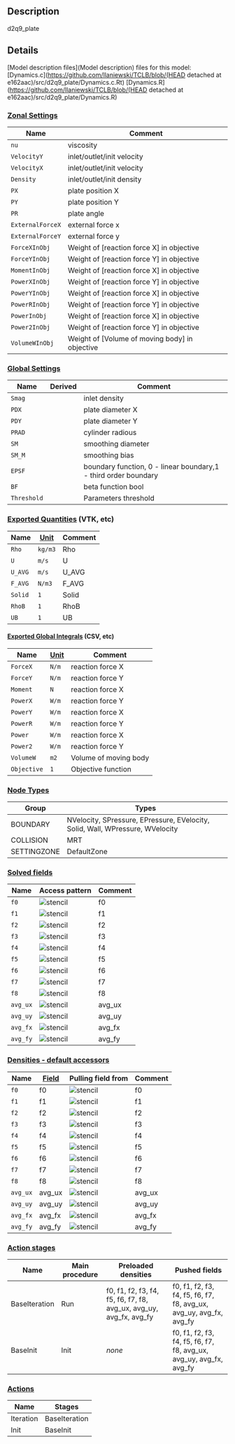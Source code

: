 

## Description
d2q9_plate


## Details
[Model description files](Model description) files for this model:
[Dynamics.c](https://github.com/llaniewski/TCLB/blob/(HEAD detached at e162aac)/src/d2q9_plate/Dynamics.c.Rt)
[Dynamics.R](https://github.com/llaniewski/TCLB/blob/(HEAD detached at e162aac)/src/d2q9_plate/Dynamics.R)

### [Zonal Settings](Settings)

| Name | Comment |
| --- | --- |
|`nu`|viscosity|
|`VelocityY`|inlet/outlet/init velocity|
|`VelocityX`|inlet/outlet/init velocity|
|`Density`|inlet/outlet/init density|
|`PX`|plate position X|
|`PY`|plate position Y|
|`PR`|plate angle|
|`ExternalForceX`|external force x|
|`ExternalForceY`|external force y|
|`ForceXInObj`|Weight of [reaction force X] in objective|
|`ForceYInObj`|Weight of [reaction force Y] in objective|
|`MomentInObj`|Weight of [reaction force X] in objective|
|`PowerXInObj`|Weight of [reaction force Y] in objective|
|`PowerYInObj`|Weight of [reaction force X] in objective|
|`PowerRInObj`|Weight of [reaction force Y] in objective|
|`PowerInObj`|Weight of [reaction force X] in objective|
|`Power2InObj`|Weight of [reaction force Y] in objective|
|`VolumeWInObj`|Weight of [Volume of moving body] in objective|


### [Global Settings](Settings)

| Name | Derived | Comment |
| --- | --- | --- |
|`Smag`||inlet density|
|`PDX`||plate diameter X|
|`PDY`||plate diameter Y|
|`PRAD`||cylinder radious|
|`SM`||smoothing diameter|
|`SM_M`||smoothing bias|
|`EPSF`||boundary function, 0 - linear boundary,1 - third order boundary|
|`BF`||beta function bool|
|`Threshold`||Parameters threshold|

### [Exported Quantities](Quantities) (VTK, etc)

| Name | [Unit](Units) | Comment |
| --- | --- | --- |
|`Rho`|`kg/m3`|Rho|
|`U`|`m/s`|U|
|`U_AVG`|`m/s`|U_AVG|
|`F_AVG`|`N/m3`|F_AVG|
|`Solid`|`1`|Solid|
|`RhoB`|`1`|RhoB|
|`UB`|`1`|UB|

#### [Exported Global Integrals](Globals) (CSV, etc)

| Name | [Unit](Units) | Comment |
| --- | --- | --- |
|`ForceX`|`N/m`|reaction force X|
|`ForceY`|`N/m`|reaction force Y|
|`Moment`|`N`|reaction force X|
|`PowerX`|`W/m`|reaction force Y|
|`PowerY`|`W/m`|reaction force X|
|`PowerR`|`W/m`|reaction force Y|
|`Power`|`W/m`|reaction force X|
|`Power2`|`W/m`|reaction force Y|
|`VolumeW`|`m2`|Volume of moving body|
|`Objective`|`1`|Objective function|

### [Node Types](Node-Types)

| Group | Types |
| --- | --- |
|BOUNDARY|NVelocity, SPressure, EPressure, EVelocity, Solid, Wall, WPressure, WVelocity|
|COLLISION|MRT|
|SETTINGZONE|DefaultZone|

### [Solved fields](Fields)

| Name | Access pattern | Comment |
| --- | --- | --- |
|`f0`|![stencil](/images/st_a1p0p0p0p0p0p0.png)|f0|
|`f1`|![stencil](/images/st_a1n1p0p0n1p0p0.png)|f1|
|`f2`|![stencil](/images/st_a1p0n1p0p0n1p0.png)|f2|
|`f3`|![stencil](/images/st_a1p1p0p0p1p0p0.png)|f3|
|`f4`|![stencil](/images/st_a1p0p1p0p0p1p0.png)|f4|
|`f5`|![stencil](/images/st_a1n1n1p0n1n1p0.png)|f5|
|`f6`|![stencil](/images/st_a1p1n1p0p1n1p0.png)|f6|
|`f7`|![stencil](/images/st_a1p1p1p0p1p1p0.png)|f7|
|`f8`|![stencil](/images/st_a1n1p1p0n1p1p0.png)|f8|
|`avg_ux`|![stencil](/images/st_a1p0p0p0p0p0p0.png)|avg_ux|
|`avg_uy`|![stencil](/images/st_a1p0p0p0p0p0p0.png)|avg_uy|
|`avg_fx`|![stencil](/images/st_a1p0p0p0p0p0p0.png)|avg_fx|
|`avg_fy`|![stencil](/images/st_a1p0p0p0p0p0p0.png)|avg_fy|

### [Densities - default accessors](Densities)

| Name | [Field](Fields) | Pulling field from | Comment |
| --- | --- | --- | --- |
|`f0`|f0|![stencil](/images/st_a1p0p0p0p0p0p0.png)|f0|
|`f1`|f1|![stencil](/images/st_a1p1p0p0p1p0p0.png)|f1|
|`f2`|f2|![stencil](/images/st_a1p0p1p0p0p1p0.png)|f2|
|`f3`|f3|![stencil](/images/st_a1n1p0p0n1p0p0.png)|f3|
|`f4`|f4|![stencil](/images/st_a1p0n1p0p0n1p0.png)|f4|
|`f5`|f5|![stencil](/images/st_a1p1p1p0p1p1p0.png)|f5|
|`f6`|f6|![stencil](/images/st_a1n1p1p0n1p1p0.png)|f6|
|`f7`|f7|![stencil](/images/st_a1n1n1p0n1n1p0.png)|f7|
|`f8`|f8|![stencil](/images/st_a1p1n1p0p1n1p0.png)|f8|
|`avg_ux`|avg_ux|![stencil](/images/st_a1p0p0p0p0p0p0.png)|avg_ux|
|`avg_uy`|avg_uy|![stencil](/images/st_a1p0p0p0p0p0p0.png)|avg_uy|
|`avg_fx`|avg_fx|![stencil](/images/st_a1p0p0p0p0p0p0.png)|avg_fx|
|`avg_fy`|avg_fy|![stencil](/images/st_a1p0p0p0p0p0p0.png)|avg_fy|

### [Action stages](Stages)

| Name | Main procedure | Preloaded densities | Pushed fields |
| --- | --- | --- | --- |
|BaseIteration|Run|f0, f1, f2, f3, f4, f5, f6, f7, f8, avg_ux, avg_uy, avg_fx, avg_fy|f0, f1, f2, f3, f4, f5, f6, f7, f8, avg_ux, avg_uy, avg_fx, avg_fy|
|BaseInit|Init|_none_|f0, f1, f2, f3, f4, f5, f6, f7, f8, avg_ux, avg_uy, avg_fx, avg_fy|


### [Actions](Stages)

| Name | Stages |
| --- | --- |
|Iteration|BaseIteration|
|Init|BaseInit|

